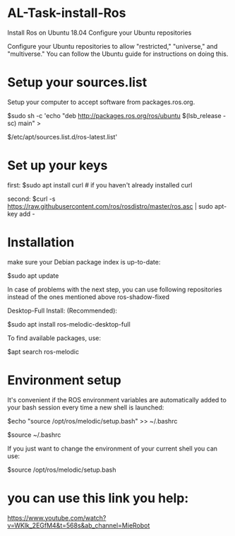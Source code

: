 # AL-Task-install-Ros
Install Ros on Ubuntu 18.04
Configure your Ubuntu repositories

Configure your Ubuntu repositories to allow "restricted," "universe," and "multiverse." You can follow the Ubuntu guide for instructions on doing this.
# Setup your sources.list
Setup your computer to accept software from packages.ros.org.

$sudo sh -c 'echo "deb http://packages.ros.org/ros/ubuntu $(lsb_release -sc) main" >

$/etc/apt/sources.list.d/ros-latest.list'

# Set up your keys
first: $sudo apt install curl # if you haven't already installed curl

second: $curl -s https://raw.githubusercontent.com/ros/rosdistro/master/ros.asc | sudo apt-key add -

# Installation
make sure your Debian package index is up-to-date:

$sudo apt update

In case of problems with the next step, you can use following repositories instead of the ones mentioned above ros-shadow-fixed

Desktop-Full Install: (Recommended): 

$sudo apt install ros-melodic-desktop-full

To find available packages, use:

$apt search ros-melodic

# Environment setup

It's convenient if the ROS environment variables are automatically added to your bash session every time a new shell is launched:

$echo "source /opt/ros/melodic/setup.bash" >> ~/.bashrc

$source ~/.bashrc

If you just want to change the environment of your current shell you can use:

$source /opt/ros/melodic/setup.bash


# you can use this link you help:
https://www.youtube.com/watch?v=WKlk_2EGfM4&t=568s&ab_channel=MieRobot
